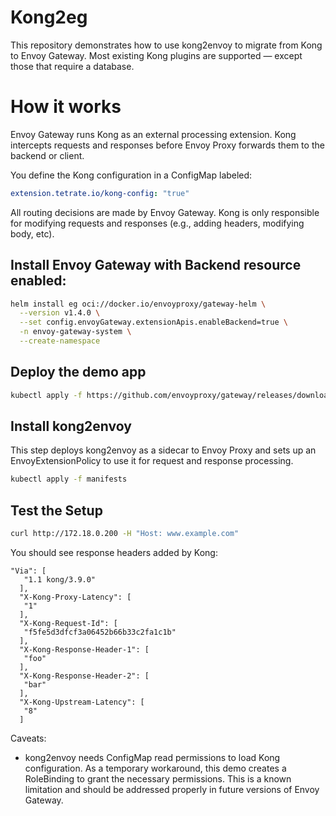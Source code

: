 # Kong2eg

This repository demonstrates how to use kong2envoy to migrate from Kong to Envoy Gateway.
Most existing Kong plugins are supported — except those that require a database.

# How it works

Envoy Gateway runs Kong as an external processing extension. Kong intercepts requests and responses before Envoy Proxy forwards them to the backend or client.

You define the Kong configuration in a ConfigMap labeled:

```yaml
extension.tetrate.io/kong-config: "true"
```

All routing decisions are made by Envoy Gateway.
Kong is only responsible for modifying requests and responses (e.g., adding headers, modifying body, etc).

## Install Envoy Gateway with Backend resource enabled:

```bash
helm install eg oci://docker.io/envoyproxy/gateway-helm \
  --version v1.4.0 \
  --set config.envoyGateway.extensionApis.enableBackend=true \
  -n envoy-gateway-system \
  --create-namespace
```

## Deploy the demo app

```bash
kubectl apply -f https://github.com/envoyproxy/gateway/releases/download/v1.4.0/quickstart.yaml
```

## Install kong2envoy

This step deploys kong2envoy as a sidecar to Envoy Proxy and sets up an EnvoyExtensionPolicy to use it for request and response processing.

```bash
kubectl apply -f manifests
```

## Test the Setup

```bash
curl http://172.18.0.200 -H "Host: www.example.com"
```

You should see response headers added by Kong:
```
"Via": [
   "1.1 kong/3.9.0"
  ],
  "X-Kong-Proxy-Latency": [
   "1"
  ],
  "X-Kong-Request-Id": [
   "f5fe5d3dfcf3a06452b66b33c2fa1c1b"
  ],
  "X-Kong-Response-Header-1": [
   "foo"
  ],
  "X-Kong-Response-Header-2": [
   "bar"
  ],
  "X-Kong-Upstream-Latency": [
   "8"
  ]
```

Caveats:

* kong2envoy needs ConfigMap read permissions to load Kong configuration. As a temporary workaround, this demo creates a RoleBinding to grant the necessary permissions. This is a known limitation and should be addressed properly in future versions of Envoy Gateway.
